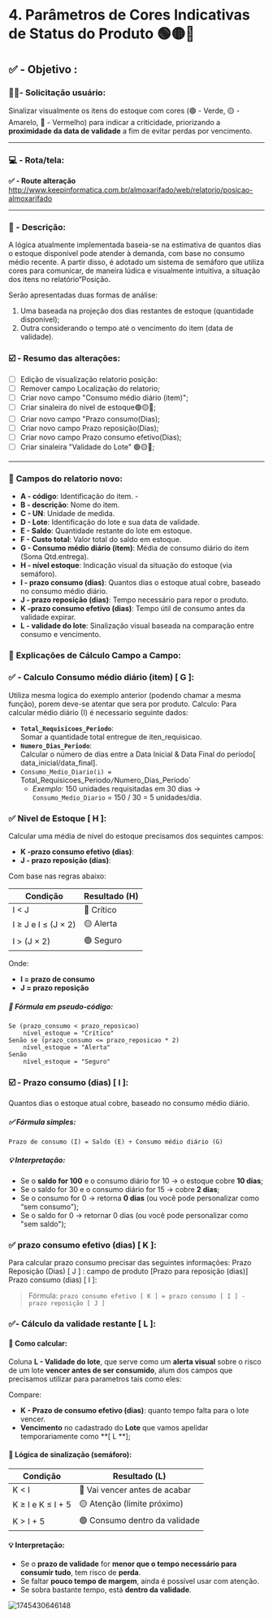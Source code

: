 # 4. Parâmetros de Cores Indicativas de Status do Produto 🟢🟡🔴

## ✅ - Objetivo :

### 🧑🏻- Solicitação usuário:

Sinalizar visualmente os itens do estoque com cores (🟢 - Verde, 🟡 - Amarelo, 🔴 - Vermelho) para indicar a criticidade, priorizando a **proximidade da data de validade** a fim de evitar perdas por vencimento.

---

### 💻 - Rota/tela:

**✅ -  Route alteração**
http://www.keepinformatica.com.br/almoxarifado/web/relatorio/posicao-almoxarifado

---

### 📃 - Descrição:

A lógica atualmente implementada baseia-se na estimativa de quantos dias o estoque disponível pode atender à demanda, com base no consumo médio recente. A partir disso, é adotado um sistema de semáforo que utiliza cores para comunicar, de maneira lúdica e visualmente intuitiva, a situação dos itens no relatório“Posição.

Serão apresentadas duas formas de análise:

1. Uma baseada na projeção dos dias restantes de estoque (quantidade disponível);
2. Outra considerando o tempo até o vencimento do item (data de validade).

### ☑️ - Resumo das alterações:

* [ ]  Edição de visualização relatorio posição:
  * [ ]  Remover campo Localização do relatorio;
  * [ ]  Criar novo campo "Consumo médio diário (item)";
  * [ ]  Criar sinaleira do nivel de estoque🟢🟡🔴;
  * [ ]  Criar novo campo "Prazo consumo(Dias);
  * [ ]  Criar novo campo Prazo reposição(Dias);
  * [ ]  Criar novo campo Prazo consumo efetivo(Dias);
  * [ ]  Criar sinaleira "Validade do Lote" 🟢🟡🔴;

---

### 🔢 **Campos do relatorio novo:**

* **A - código**: Identificação do item. -
* **B - descrição**: Nome do item.
* **C - UN**: Unidade de medida.
* **D - Lote**: Identificação do lote e sua data de validade.
* **E - Saldo**: Quantidade restante do lote em estoque.
* **F - Custo total**: Valor total do saldo em estoque.
* **G - Consumo médio diário (item)**: Média de consumo diário do item (Soma Qtd.entrega).
* **H - nível estoque**: Indicação visual da situação do estoque (via semáforo).
* **I - prazo consumo (dias)**: Quantos dias o estoque atual cobre, baseado no consumo médio diário.
* **J - prazo reposição (dias)**: Tempo necessário para repor o produto.
* **K -prazo consumo efetivo (dias)**: Tempo útil de consumo antes da validade expirar.
* **L - validade do lote**: Sinalização visual baseada na comparação entre consumo e vencimento.

### 🧮 **Explicações de Cálculo Campo a Campo:**

### ✅ - Calculo   Consumo médio diário (item) [ G ]:

Utiliza mesma logica do exemplo anterior (podendo chamar a mesma função), porem deve-se atentar que sera por produto.
Calculo:
Para calcular médio diário (I) é necessario seguinte dados:

* **`Total_Requisicoes_Periodo`**:<br>
  Somar a quantidade total entregue de iten_requisicao.
* **`Numero_Dias_Periodo`**: <br>
  Calcular o número de dias entre a Data Inicial & Data Final do período[ data_inicial/data_final].
* `Consumo_Medio_Diario(i) = `Total_Requisicoes_Periodo`/`Numero_Dias_Periodo`
  * *Exemplo:* 150 unidades requisitadas em 30 dias -> `Consumo_Medio_Diario` = 150 / 30 = 5 unidades/dia.

### ✅ **Nivel de Estoque [ H ]:**

Calcular uma média de nivel do estoque precisamos dos sequintes campos:

* **K -prazo consumo efetivo (dias)**:
* **J - prazo reposição (dias)**:

Com base nas regras abaixo:


| Condição             | Resultado (H) |
| ---------------------- | ------------- |
| I < J                  | 🔴 Crítico   |
| I ≥ J e I ≤ (J × 2) | 🟡 Alerta     |
| I > (J × 2)           | 🟢 Seguro     |

Onde:

* **I = prazo de consumo**
* **J = prazo reposição**

##### 🧮 Fórmula em pseudo-código:

```
Se (prazo_consumo < prazo_reposicao)
    nível_estoque = "Crítico"
Senão se (prazo_consumo <= prazo_reposicao * 2)
    nível_estoque = "Alerta"
Senão
    nível_estoque = "Seguro"

```

### ☑️ - Prazo consumo (dias) [ I ]:

Quantos dias o estoque atual cobre, baseado no consumo médio diário.

##### ✅ Fórmula simples:

```
Prazo de consumo (I) = Saldo (E) ÷ Consumo médio diário (G)
```

##### 💡 Interpretação:

* Se o **saldo for 100** e o consumo diário for 10 → o estoque cobre **10 dias**;
* Se o saldo for 30 e o consumo diário for 15 → cobre **2 dias**;
* Se o consumo for 0 → retorna **0 dias** (ou você pode personalizar como “sem consumo");
* Se o saldo for 0 → retornar 0 dias (ou você pode personalizar como "sem saldo");

### ✅ **prazo consumo efetivo (dias) [ K ]:**

Para calcular prazo consumo precisar das seguintes informações:
Prazo Reposição (Dias) [ J ] : campo de produto [Prazo para reposição (dias)]
Prazo consumo (dias) [ I ]:

> Fórmula:
> `prazo consumo efetivo [ K ] = prazo consumo [ I ] - prazo reposição [ J ]`

### ✅- Cálculo da validade restante [ L ]:

#### 🧮 Como calcular:

Coluna **L - Validade do lote**, que serve como um **alerta visual** sobre o risco de um lote  **vencer antes de ser consumido**, alum dos campos que precisamos utilizar para parametros tais como eles: 

Compare:

* **K - Prazo de consumo efetivo (dias)**: quanto tempo falta para o lote vencer.
* **Vencimento** no cadastrado do **Lote** que vamos apelidar temporariamente como **[ L **];

#### 🎯 Lógica de sinalização (semáforo):


| Condição          | Resultado (L)                  |
| ------------------- | ------------------------------ |
| K < I               | 🔴 Vai vencer antes de acabar  |
| K ≥ I e K ≤ I + 5 | 🟡 Atenção (limite próximo) |
| K > I + 5           | 🟢 Consumo dentro da validade  |

#### 💡 Interpretação:

* Se o **prazo de validade** for **menor que o tempo necessário para consumir tudo**, tem risco de **perda**.
* Se faltar **pouco tempo de margem**, ainda é possível usar com atenção.
* Se sobra bastante tempo, está **dentro da validade**.

![1745430646148](images/4.ParâmetrosdeCoresIndicativasdeStatusdoProduto/1745430646148.png)
